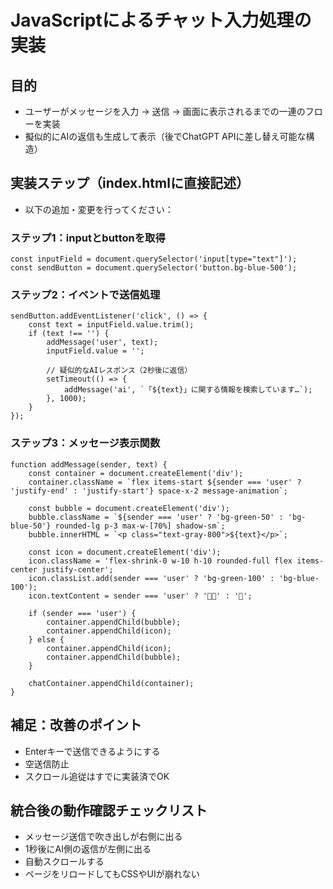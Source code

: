 #  JavaScriptによるチャット入力処理の実装

## 目的
- ユーザーがメッセージを入力 → 送信 → 画面に表示されるまでの一連のフローを実装
- 擬似的にAIの返信も生成して表示（後でChatGPT APIに差し替え可能な構造）

## 実装ステップ（index.htmlに直接記述）
- 以下の追加・変更を行ってください：

### ステップ1：inputとbuttonを取得
```
const inputField = document.querySelector('input[type="text"]');
const sendButton = document.querySelector('button.bg-blue-500');
```
### ステップ2：イベントで送信処理
```
sendButton.addEventListener('click', () => {
    const text = inputField.value.trim();
    if (text !== '') {
        addMessage('user', text);
        inputField.value = '';

        // 疑似的なAIレスポンス（2秒後に返信）
        setTimeout(() => {
            addMessage('ai', `「${text}」に関する情報を検索しています…`);
        }, 1000);
    }
});
```
### ステップ3：メッセージ表示関数
```
function addMessage(sender, text) {
    const container = document.createElement('div');
    container.className = `flex items-start ${sender === 'user' ? 'justify-end' : 'justify-start'} space-x-2 message-animation`;

    const bubble = document.createElement('div');
    bubble.className = `${sender === 'user' ? 'bg-green-50' : 'bg-blue-50'} rounded-lg p-3 max-w-[70%] shadow-sm`;
    bubble.innerHTML = `<p class="text-gray-800">${text}</p>`;

    const icon = document.createElement('div');
    icon.className = 'flex-shrink-0 w-10 h-10 rounded-full flex items-center justify-center';
    icon.classList.add(sender === 'user' ? 'bg-green-100' : 'bg-blue-100');
    icon.textContent = sender === 'user' ? '🧑‍💻' : '🤖';

    if (sender === 'user') {
        container.appendChild(bubble);
        container.appendChild(icon);
    } else {
        container.appendChild(icon);
        container.appendChild(bubble);
    }

    chatContainer.appendChild(container);
}
```

## 補足：改善のポイント
- Enterキーで送信できるようにする
- 空送信防止
- スクロール追従はすでに実装済でOK

## 統合後の動作確認チェックリスト
- メッセージ送信で吹き出しが右側に出る
- 1秒後にAI側の返信が左側に出る
- 自動スクロールする
- ページをリロードしてもCSSやUIが崩れない
